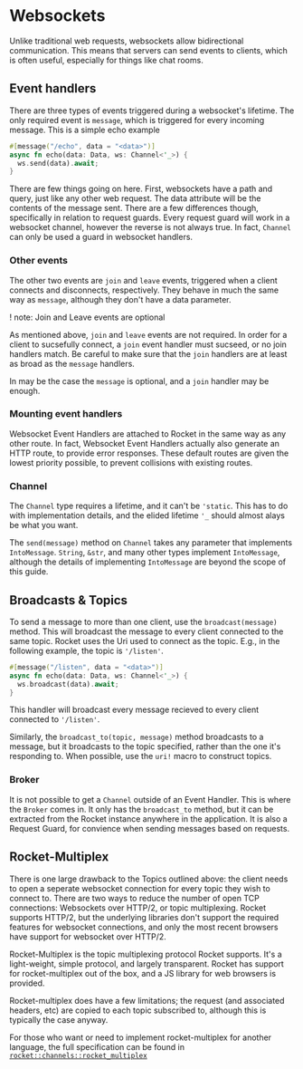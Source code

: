 # Websockets

Unlike traditional web requests, websockets allow bidirectional communication.
This means that servers can send events to clients, which is often useful,
especially for things like chat rooms.

## Event handlers

There are three types of events triggered during a websocket's lifetime. The only
required event is `message`, which is triggered for every incoming message. This
is a simple echo example

```rust
#[message("/echo", data = "<data>")]
async fn echo(data: Data, ws: Channel<'_>) {
  ws.send(data).await;
}
```

There are few things going on here. First, websockets have a path and query, just
like any other web request. The data attribute will be the contents of the
message sent. There are a few differences though, specifically in relation to
request guards. Every request guard will work in a websocket channel, however the
reverse is not always true. In fact, `Channel` can only be used a guard in
websocket handlers.

### Other events

The other two events are `join` and `leave` events, triggered when a client connects
and disconnects, respectively. They behave in much the same way as `message`, although
they don't have a data parameter.

! note: Join and Leave events are optional

  As mentioned above, `join` and `leave` events are not required. In order for a
  client to sucsefully connect, a `join` event handler must sucseed, or no join
  handlers match. Be careful to make sure that the `join` handlers are at least as
  broad as the `message` handlers.

In may be the case the `message` is optional, and a `join` handler may be enough.

### Mounting event handlers

Websocket Event Handlers are attached to Rocket in the same way as any other route.
In fact, Websocket Event Handlers actually also generate an HTTP route, to provide
error responses. These default routes are given the lowest priority possible, to
prevent collisions with existing routes.

### Channel

The `Channel` type requires a lifetime, and it can't be `'static`. This has to do
with implementation details, and the elided lifetime `'_` should almost alays be
what you want.

The `send(message)` method on `Channel` takes any parameter that implements
`IntoMessage`. `String`, `&str`, and many other types implement `IntoMessage`,
although the details of implementing `IntoMessage` are beyond the scope of this
guide.

## Broadcasts & Topics

To send a message to more than one client, use the `broadcast(message)` method.
This will broadcast the message to every client connected to the same topic.
Rocket uses the Uri used to connect as the topic. E.g., in the following
example, the topic is `'/listen'`.

```rust
#[message("/listen", data = "<data>")]
async fn echo(data: Data, ws: Channel<'_>) {
  ws.broadcast(data).await;
}
```

This handler will broadcast every message recieved to every client connected to
`'/listen'`.

Similarly, the `broadcast_to(topic, message)` method broadcasts to a message, but
it broadcasts to the topic specified, rather than the one it's responding to. When
possible, use the `uri!` macro to construct topics.

### Broker

It is not possible to get a `Channel` outside of an Event Handler. This is where
the `Broker` comes in. It only has the `broadcast_to` method, but it can be extracted
from the Rocket instance anywhere in the application. It is also a Request Guard,
for convience when sending messages based on requests.

## Rocket-Multiplex

There is one large drawback to the Topics outlined above: the client needs to
open a seperate websocket connection for every topic they wish to connect to.
There are two ways to reduce the number of open TCP connections: Websockets
over HTTP/2, or topic multiplexing. Rocket supports HTTP/2, but the underlying
libraries don't support the required features for websocket connections, and
only the most recent browsers have support for websocket over HTTP/2.

Rocket-Multiplex is the topic multiplexing protocol Rocket supports. It's a
light-weight, simple protocol, and largely transparent. Rocket has support for
rocket-multiplex out of the box, and a JS library for web browsers is provided.

Rocket-multiplex does have a few limitations; the request (and associated headers,
etc) are copied to each topic subscribed to, although this is typically the
case anyway.

For those who want or need to implement rocket-multiplex for another language, the
full specification can be found in
[`rocket::channels::rocket_multiplex`](@api/rocket/channels/rocket_multiplex/)
